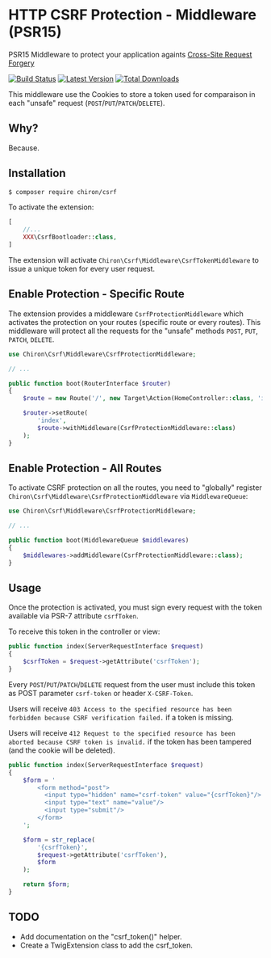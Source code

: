 # HTTP CSRF Protection - Middleware (PSR15)

PSR15 Middleware to protect your application againts [Cross-Site Request Forgery](https://cheatsheetseries.owasp.org/cheatsheets/Cross-Site_Request_Forgery_Prevention_Cheat_Sheet.html)

[![Build Status](https://img.shields.io/travis/org/ncou/csrf/master.svg?style=flat-square)](https://travis-ci.org/ncou/csrf)
[![Latest Version](https://img.shields.io/github/release/ncou/csrf/csrf.svg?style=flat-square)](https://packagist.org/packages/ncou/csrf)
[![Total Downloads](https://img.shields.io/packagist/dt/ncou/csrf/csrf.svg?style=flat-square)](https://packagist.org/packages/ncou/csrf)

This middleware use the Cookies to store a token used for comparaison in each "unsafe" request (`POST`/`PUT`/`PATCH`/`DELETE`).

## Why?

Because.

## Installation

```bash
$ composer require chiron/csrf
```

To activate the extension:

```php
[
    //...
    XXX\CsrfBootloader::class,
]
```

The extension will activate `Chiron\Csrf\Middleware\CsrfTokenMiddleware` to issue a unique token for every user request.

## Enable Protection - Specific Route

The extension provides a middleware `CsrfProtectionMiddleware` which activates the protection on your routes (specific route or every routes). 
This middleware will protect all the requests for the "unsafe" methods `POST`, `PUT`, `PATCH`, `DELETE`.

```php
use Chiron\Csrf\Middleware\CsrfProtectionMiddleware;

// ...

public function boot(RouterInterface $router)
{
    $route = new Route('/', new Target\Action(HomeController::class, 'index'));

    $router->setRoute(
        'index',
        $route->withMiddleware(CsrfProtectionMiddleware::class)
    );
}
```

## Enable Protection - All Routes

To activate CSRF protection on all the routes, you need to "globally" register `Chiron\Csrf\Middleware\CsrfProtectionMiddleware` via `MiddlewareQueue`:

```php
use Chiron\Csrf\Middleware\CsrfProtectionMiddleware;

// ...

public function boot(MiddlewareQueue $middlewares)
{
    $middlewares->addMiddleware(CsrfProtectionMiddleware::class);
}
```

## Usage

Once the protection is activated, you must sign every request with the token available via PSR-7 attribute `csrfToken`.

To receive this token in the controller or view:

```php
public function index(ServerRequestInterface $request)
{
    $csrfToken = $request->getAttribute('csrfToken');
}
``` 

Every `POST`/`PUT`/`PATCH`/`DELETE` request from the user must include this token as POST parameter `csrf-token` or header `X-CSRF-Token`.

Users will receive `403 Access to the specified resource has been forbidden because CSRF verification failed.` if a token is missing.

Users will receive `412 Request to the specified resource has been aborted because CSRF token is invalid.` if the token has been tampered (and the cookie will be deleted).

```php
public function index(ServerRequestInterface $request)
{
    $form = '
        <form method="post">
          <input type="hidden" name="csrf-token" value="{csrfToken}"/>
          <input type="text" name="value"/>
          <input type="submit"/>
        </form>
    ';

    $form = str_replace(
        '{csrfToken}',
        $request->getAttribute('csrfToken'),
        $form
    );

    return $form;
}
```

## TODO
- Add documentation on the "csrf_token()" helper.
- Create a TwigExtension class to add the csrf_token.
